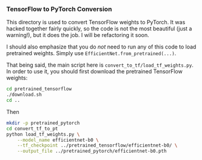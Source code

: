 ### TensorFlow to PyTorch Conversion

This directory is used to convert TensorFlow weights to PyTorch. It was hacked together fairly quickly, so the code is not the most beautiful (just a warning!), but it does the job. I will be refactoring it soon. 

I should also emphasize that you do *not* need to run any of this code to load pretrained weights. Simply use `EfficientNet.from_pretrained(...)`. 

That being said, the main script here is `convert_to_tf/load_tf_weights.py`. In order to use it, you should first download the pretrained TensorFlow weights:
 ```bash
cd pretrained_tensorflow
./download.sh
cd ..
```
Then
```bash
mkdir -p pretrained_pytorch
cd convert_tf_to_pt
python load_tf_weights.py \
    --model_name efficientnet-b0 \
    --tf_checkpoint ../pretrained_tensorflow/efficientnet-b0/ \
    --output_file ../pretrained_pytorch/efficientnet-b0.pth
``` 
